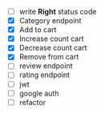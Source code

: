 - [ ] write **Right** status code
- [x] Category endpoint
- [x] Add to cart
- [x] Increase count cart
- [x] Decrease count cart
- [x] Remove from cart
- [ ] review endpoint
- [ ] rating endpoint
- [ ] jwt
- [ ] google auth
- [ ] refactor
